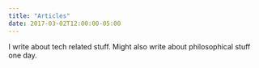 ```yaml
---
title: "Articles"
date: 2017-03-02T12:00:00-05:00
---
```


I write about tech related stuff. Might also write about philosophical stuff one day.
